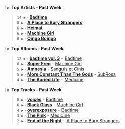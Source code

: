 <!--START_LASTFM_ARTISTS:{"period": "7day", "rows": 5}-->
<a href="https://last.fm" target="_blank"><img src="https://user-images.githubusercontent.com/17434202/215290617-e793598d-d7c9-428f-9975-156db1ba89cc.svg" alt="Last.fm Logo" width="18" height="13"/></a> **Top Artists - Past Week**

> `14 ▶️` ∙ **[Badtime](https://www.last.fm/music/Badtime)**<br/>
> `8 ▶️` ∙ **[A Place to Bury Strangers](https://www.last.fm/music/A+Place+to+Bury+Strangers)**<br/>
> `6 ▶️` ∙ **[Heimat](https://www.last.fm/music/Heimat)**<br/>
> `6 ▶️` ∙ **[Machine Girl](https://www.last.fm/music/Machine+Girl)**<br/>
> `6 ▶️` ∙ **[Oingo Boingo](https://www.last.fm/music/Oingo+Boingo)**<br/>
<!--END_LASTFM_ARTISTS-->

<!--START_LASTFM_ALBUMS:{"period": "7day", "rows": 5}-->
<a href="https://last.fm" target="_blank"><img src="https://user-images.githubusercontent.com/17434202/215290617-e793598d-d7c9-428f-9975-156db1ba89cc.svg" alt="Last.fm Logo" width="18" height="13"/></a> **Top Albums - Past Week**

> `12 ▶️` ∙ **[badtime vol. 3](https://www.last.fm/music/Badtime/badtime+vol.+3)** - [Badtime](https://www.last.fm/music/Badtime)<br/>
> `6 ▶️` ∙ **[Super Freq](https://www.last.fm/music/Machine+Girl/Super+Freq)** - [Machine Girl](https://www.last.fm/music/Machine+Girl)<br/>
> `5 ▶️` ∙ **[Amnesia](https://www.last.fm/music/Sanguis+et+Cinis/Amnesia)** - [Sanguis et Cinis](https://www.last.fm/music/Sanguis+et+Cinis)<br/>
> `5 ▶️` ∙ **[More Constant Than The Gods](https://www.last.fm/music/SubRosa/More+Constant+Than+The+Gods)** - [SubRosa](https://www.last.fm/music/SubRosa)<br/>
> `4 ▶️` ∙ **[The Buried Life](https://www.last.fm/music/Medicine/The+Buried+Life)** - [Medicine](https://www.last.fm/music/Medicine)<br/>
<!--END_LASTFM_ALBUMS-->

<!--START_LASTFM_TRACKS:{"period": "7day", "rows": 5}-->
<a href="https://last.fm" target="_blank"><img src="https://user-images.githubusercontent.com/17434202/215290617-e793598d-d7c9-428f-9975-156db1ba89cc.svg" alt="Last.fm Logo" width="18" height="13"/></a> **Top Tracks - Past Week**

> `8 ▶️` ∙ **[voices](https://www.last.fm/music/Badtime/_/voices)** - [Badtime](https://www.last.fm/music/Badtime)<br/>
> `6 ▶️` ∙ **[Black Glass](https://www.last.fm/music/Machine+Girl/_/Black+Glass)** - [Machine Girl](https://www.last.fm/music/Machine+Girl)<br/>
> `4 ▶️` ∙ **[overexposure](https://www.last.fm/music/Badtime/_/overexposure)** - [Badtime](https://www.last.fm/music/Badtime)<br/>
> `3 ▶️` ∙ **[The Pink](https://www.last.fm/music/Medicine/_/The+Pink)** - [Medicine](https://www.last.fm/music/Medicine)<br/>
> `2 ▶️` ∙ **[End of the Night](https://www.last.fm/music/A+Place+to+Bury+Strangers/_/End+of+the+Night)** - [A Place to Bury Strangers](https://www.last.fm/music/A+Place+to+Bury+Strangers)<br/>
<!--END_LASTFM_TRACKS-->